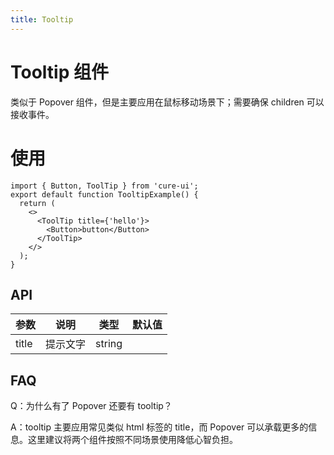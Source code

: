 ```yaml
---
title: Tooltip
---
```


# Tooltip 组件

类似于 Popover 组件，但是主要应用在鼠标移动场景下；需要确保 children 可以接收事件。

# 使用

```tsx
import { Button, ToolTip } from 'cure-ui';
export default function TooltipExample() {
  return (
    <>
      <ToolTip title={'hello'}>
        <Button>button</Button>
      </ToolTip>
    </>
  );
}
```

## API

| 参数  | 说明     | 类型   | 默认值 |
| ----- | -------- | ------ | ------ |
| title | 提示文字 | string |        |

## FAQ

Q：为什么有了 Popover 还要有 tooltip？

A：tooltip 主要应用常见类似 html 标签的 title，而 Popover 可以承载更多的信息。这里建议将两个组件按照不同场景使用降低心智负担。
